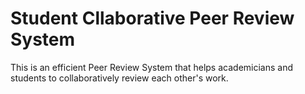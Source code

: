 # Student Cllaborative Peer Review System
This is an efficient Peer Review System that helps academicians and students to collaboratively review each other's work.

